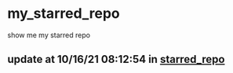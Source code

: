 # my_starred_repo
show me my starred repo

update at 10/16/21 08:12:54 in [starred_repo](./index.html)
---

